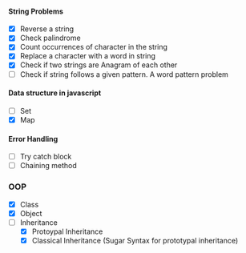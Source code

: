 #### String Problems
- [x] Reverse a string
- [x] Check palindrome
- [x] Count occurrences of character in the string
- [x] Replace a character with a word in string
- [x] Check if two strings are Anagram of each other
- [ ] Check if string follows a given pattern. A word pattern problem
#### Data structure in javascript
- [ ] Set
- [x] Map
#### Error Handling
- [ ] Try catch block
- [ ] Chaining method
### OOP 
- [x] Class
- [x] Object
- [ ] Inheritance
    - [x] Protoypal Inheritance 
    - [x] Classical Inheritance (Sugar Syntax for prototypal inheritance)
